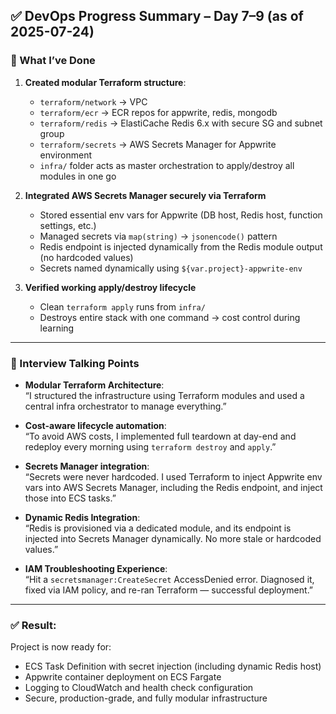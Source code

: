 ## ✅ DevOps Progress Summary – Day 7–9 (as of 2025-07-24)

### 🧱 What I’ve Done

1. **Created modular Terraform structure**:
   - `terraform/network` → VPC
   - `terraform/ecr` → ECR repos for appwrite, redis, mongodb
   - `terraform/redis` → ElastiCache Redis 6.x with secure SG and subnet group
   - `terraform/secrets` → AWS Secrets Manager for Appwrite environment
   - `infra/` folder acts as master orchestration to apply/destroy all modules in one go

2. **Integrated AWS Secrets Manager securely via Terraform**
   - Stored essential env vars for Appwrite (DB host, Redis host, function settings, etc.)
   - Managed secrets via `map(string)` → `jsonencode()` pattern
   - Redis endpoint is injected dynamically from the Redis module output (no hardcoded values)
   - Secrets named dynamically using `${var.project}-appwrite-env`

3. **Verified working apply/destroy lifecycle**
   - Clean `terraform apply` runs from `infra/`
   - Destroys entire stack with one command → cost control during learning

---

### 💬 Interview Talking Points

- **Modular Terraform Architecture**:  
  “I structured the infrastructure using Terraform modules and used a central infra orchestrator to manage everything.”

- **Cost-aware lifecycle automation**:  
  “To avoid AWS costs, I implemented full teardown at day-end and redeploy every morning using `terraform destroy` and `apply`.”

- **Secrets Manager integration**:  
  “Secrets were never hardcoded. I used Terraform to inject Appwrite env vars into AWS Secrets Manager, including the Redis endpoint, and inject those into ECS tasks.”

- **Dynamic Redis Integration**:  
  “Redis is provisioned via a dedicated module, and its endpoint is injected into Secrets Manager dynamically. No more stale or hardcoded values.”

- **IAM Troubleshooting Experience**:  
  “Hit a `secretsmanager:CreateSecret` AccessDenied error. Diagnosed it, fixed via IAM policy, and re-ran Terraform — successful deployment.”

---

### ✅ Result:
Project is now ready for:
- ECS Task Definition with secret injection (including dynamic Redis host)
- Appwrite container deployment on ECS Fargate
- Logging to CloudWatch and health check configuration
- Secure, production-grade, and fully modular infrastructure
